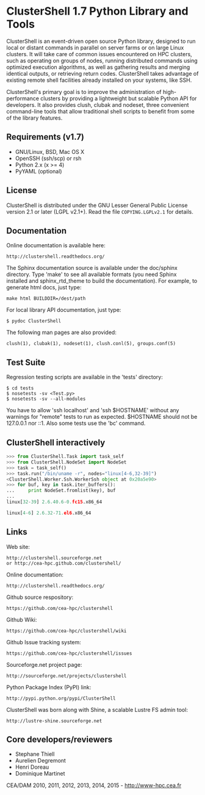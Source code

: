 ClusterShell 1.7 Python Library and Tools
=========================================

ClusterShell is an event-driven open source Python library, designed to run
local or distant commands in parallel on server farms or on large Linux
clusters. It will take care of common issues encountered on HPC clusters, such
as operating on groups of nodes, running distributed commands using optimized
execution algorithms, as well as gathering results and merging identical
outputs, or retrieving return codes. ClusterShell takes advantage of existing
remote shell facilities already installed on your systems, like SSH.

ClusterShell's primary goal is to improve the administration of high-
performance clusters by providing a lightweight but scalable Python API for
developers. It also provides clush, clubak and nodeset, three convenient
command-line tools that allow traditional shell scripts to benefit from some
of the library features.

Requirements (v1.7)
-------------------

 * GNU/Linux, BSD, Mac OS X
 * OpenSSH (ssh/scp) or rsh
 * Python 2.x (x >= 4)
 * PyYAML (optional)

License
-------

ClusterShell is distributed under the GNU Lesser General Public License version
2.1 or later (LGPL v2.1+). Read the file `COPYING.LGPLv2.1` for details.

Documentation
-------------

Online documentation is available here:

    http://clustershell.readthedocs.org/

The Sphinx documentation source is available under the doc/sphinx directory.
Type 'make' to see all available formats (you need Sphinx installed and
sphinx_rtd_theme to build the documentation). For example, to generate html
docs, just type:

    make html BUILDDIR=/dest/path

For local library API documentation, just type:

    $ pydoc ClusterShell

The following man pages are also provided:

    clush(1), clubak(1), nodeset(1), clush.conl(5), groups.conf(5)

Test Suite
----------

Regression testing scripts are available in the 'tests' directory:

    $ cd tests
    $ nosetests -sv <Test.py>
    $ nosetests -sv --all-modules

You have to allow 'ssh localhost' and 'ssh $HOSTNAME' without any warnings for
"remote" tests to run as expected. $HOSTNAME should not be 127.0.0.1 nor ::1.
Also some tests use the 'bc' command.

ClusterShell interactively
--------------------------

```python
>>> from ClusterShell.Task import task_self
>>> from ClusterShell.NodeSet import NodeSet
>>> task = task_self()
>>> task.run("/bin/uname -r", nodes="linux[4-6,32-39]")
<ClusterShell.Worker.Ssh.WorkerSsh object at 0x20a5e90>
>>> for buf, key in task.iter_buffers():
...     print NodeSet.fromlist(key), buf
... 
linux[32-39] 2.6.40.6-0.fc15.x86_64

linux[4-6] 2.6.32-71.el6.x86_64
```

Links
-----

Web site:

    http://clustershell.sourceforge.net
    or http://cea-hpc.github.com/clustershell/

Online documentation:

    http://clustershell.readthedocs.org/

Github source respository:

    https://github.com/cea-hpc/clustershell

Github Wiki:

    https://github.com/cea-hpc/clustershell/wiki

Github Issue tracking system:

    https://github.com/cea-hpc/clustershell/issues

Sourceforge.net project page:

    http://sourceforge.net/projects/clustershell

Python Package Index (PyPI) link:

    http://pypi.python.org/pypi/ClusterShell

ClusterShell was born along with Shine, a scalable Lustre FS admin tool:

    http://lustre-shine.sourceforge.net

Core developers/reviewers
-------------------------

* Stephane Thiell
* Aurelien Degremont
* Henri Doreau
* Dominique Martinet

CEA/DAM 2010, 2011, 2012, 2013, 2014, 2015 - http://www-hpc.cea.fr

